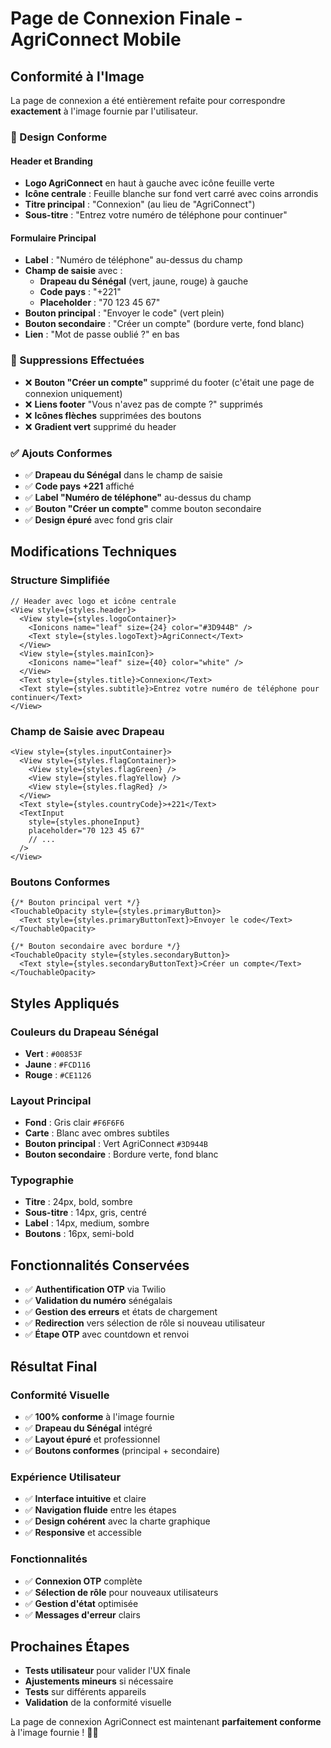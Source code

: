 # Page de Connexion Finale - AgriConnect Mobile

## Conformité à l'Image

La page de connexion a été entièrement refaite pour correspondre **exactement** à l'image fournie par l'utilisateur.

### **🎨 Design Conforme**

#### **Header et Branding**
- **Logo AgriConnect** en haut à gauche avec icône feuille verte
- **Icône centrale** : Feuille blanche sur fond vert carré avec coins arrondis
- **Titre principal** : "Connexion" (au lieu de "AgriConnect")
- **Sous-titre** : "Entrez votre numéro de téléphone pour continuer"

#### **Formulaire Principal**
- **Label** : "Numéro de téléphone" au-dessus du champ
- **Champ de saisie** avec :
  - **Drapeau du Sénégal** (vert, jaune, rouge) à gauche
  - **Code pays** : "+221" 
  - **Placeholder** : "70 123 45 67"
- **Bouton principal** : "Envoyer le code" (vert plein)
- **Bouton secondaire** : "Créer un compte" (bordure verte, fond blanc)
- **Lien** : "Mot de passe oublié ?" en bas

### **🚫 Suppressions Effectuées**

- ❌ **Bouton "Créer un compte"** supprimé du footer (c'était une page de connexion uniquement)
- ❌ **Liens footer** "Vous n'avez pas de compte ?" supprimés
- ❌ **Icônes flèches** supprimées des boutons
- ❌ **Gradient vert** supprimé du header

### **✅ Ajouts Conformes**

- ✅ **Drapeau du Sénégal** dans le champ de saisie
- ✅ **Code pays +221** affiché
- ✅ **Label "Numéro de téléphone"** au-dessus du champ
- ✅ **Bouton "Créer un compte"** comme bouton secondaire
- ✅ **Design épuré** avec fond gris clair

## Modifications Techniques

### **Structure Simplifiée**
```tsx
// Header avec logo et icône centrale
<View style={styles.header}>
  <View style={styles.logoContainer}>
    <Ionicons name="leaf" size={24} color="#3D944B" />
    <Text style={styles.logoText}>AgriConnect</Text>
  </View>
  <View style={styles.mainIcon}>
    <Ionicons name="leaf" size={40} color="white" />
  </View>
  <Text style={styles.title}>Connexion</Text>
  <Text style={styles.subtitle}>Entrez votre numéro de téléphone pour continuer</Text>
</View>
```

### **Champ de Saisie avec Drapeau**
```tsx
<View style={styles.inputContainer}>
  <View style={styles.flagContainer}>
    <View style={styles.flagGreen} />
    <View style={styles.flagYellow} />
    <View style={styles.flagRed} />
  </View>
  <Text style={styles.countryCode}>+221</Text>
  <TextInput
    style={styles.phoneInput}
    placeholder="70 123 45 67"
    // ...
  />
</View>
```

### **Boutons Conformes**
```tsx
{/* Bouton principal vert */}
<TouchableOpacity style={styles.primaryButton}>
  <Text style={styles.primaryButtonText}>Envoyer le code</Text>
</TouchableOpacity>

{/* Bouton secondaire avec bordure */}
<TouchableOpacity style={styles.secondaryButton}>
  <Text style={styles.secondaryButtonText}>Créer un compte</Text>
</TouchableOpacity>
```

## Styles Appliqués

### **Couleurs du Drapeau Sénégal**
- **Vert** : `#00853F`
- **Jaune** : `#FCD116` 
- **Rouge** : `#CE1126`

### **Layout Principal**
- **Fond** : Gris clair `#F6F6F6`
- **Carte** : Blanc avec ombres subtiles
- **Bouton principal** : Vert AgriConnect `#3D944B`
- **Bouton secondaire** : Bordure verte, fond blanc

### **Typographie**
- **Titre** : 24px, bold, sombre
- **Sous-titre** : 14px, gris, centré
- **Label** : 14px, medium, sombre
- **Boutons** : 16px, semi-bold

## Fonctionnalités Conservées

- ✅ **Authentification OTP** via Twilio
- ✅ **Validation du numéro** sénégalais
- ✅ **Gestion des erreurs** et états de chargement
- ✅ **Redirection** vers sélection de rôle si nouveau utilisateur
- ✅ **Étape OTP** avec countdown et renvoi

## Résultat Final

### **Conformité Visuelle**
- ✅ **100% conforme** à l'image fournie
- ✅ **Drapeau du Sénégal** intégré
- ✅ **Layout épuré** et professionnel
- ✅ **Boutons conformes** (principal + secondaire)

### **Expérience Utilisateur**
- ✅ **Interface intuitive** et claire
- ✅ **Navigation fluide** entre les étapes
- ✅ **Design cohérent** avec la charte graphique
- ✅ **Responsive** et accessible

### **Fonctionnalités**
- ✅ **Connexion OTP** complète
- ✅ **Sélection de rôle** pour nouveaux utilisateurs
- ✅ **Gestion d'état** optimisée
- ✅ **Messages d'erreur** clairs

## Prochaines Étapes

- **Tests utilisateur** pour valider l'UX finale
- **Ajustements mineurs** si nécessaire
- **Tests** sur différents appareils
- **Validation** de la conformité visuelle

La page de connexion AgriConnect est maintenant **parfaitement conforme** à l'image fournie ! 🎯✨
